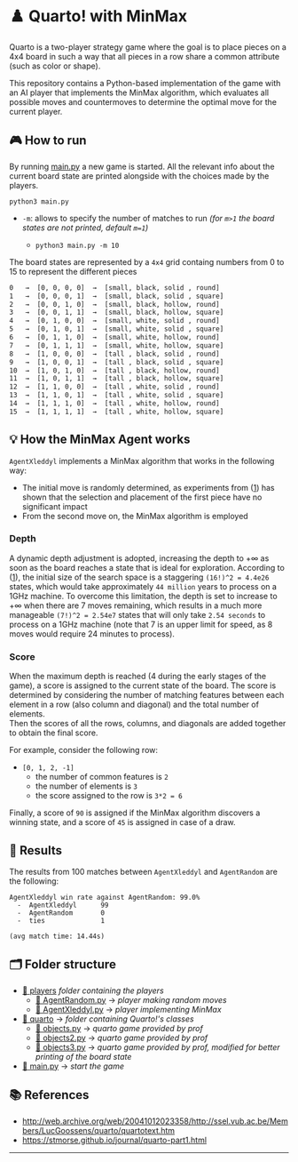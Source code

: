 # ♟️ Quarto! with MinMax

Quarto is a two-player strategy game where the goal is to place pieces on a 4x4 board in such a way that all pieces in a row share a common attribute (such as color or shape).

This repository contains a Python-based implementation of the game with an AI player that implements the MinMax algorithm, which evaluates all possible moves and countermoves to determine the optimal move for the current player.

## 🎮 How to run

By running [main.py](./main.py) a new game is started. All the relevant info about the current board state are printed alongside with the choices made by the players.

```cli
python3 main.py
```

- `-m`: allows to specify the number of matches to run _(for `m>1` the board states are not printed, default `m=1`)_

  - ```cli
    python3 main.py -m 10
    ```

The board states are represented by a `4ⅹ4` grid containg numbers from 0 to 15 to represent the different pieces

```txt
0   →  [0, 0, 0, 0]  →  [small, black, solid , round]
1   →  [0, 0, 0, 1]  →  [small, black, solid , square]
2   →  [0, 0, 1, 0]  →  [small, black, hollow, round]
3   →  [0, 0, 1, 1]  →  [small, black, hollow, square]
4   →  [0, 1, 0, 0]  →  [small, white, solid , round]
5   →  [0, 1, 0, 1]  →  [small, white, solid , square]
6   →  [0, 1, 1, 0]  →  [small, white, hollow, round]
7   →  [0, 1, 1, 1]  →  [small, white, hollow, square]
8   →  [1, 0, 0, 0]  →  [tall , black, solid , round]
9   →  [1, 0, 0, 1]  →  [tall , black, solid , square]
10  →  [1, 0, 1, 0]  →  [tall , black, hollow, round]
11  →  [1, 0, 1, 1]  →  [tall , black, hollow, square]
12  →  [1, 1, 0, 0]  →  [tall , white, solid , round]
13  →  [1, 1, 0, 1]  →  [tall , white, solid , square]
14  →  [1, 1, 1, 0]  →  [tall , white, hollow, round]
15  →  [1, 1, 1, 1]  →  [tall , white, hollow, square]
```

## 💡 How the MinMax Agent works

`AgentXleddyl` implements a MinMax algorithm that works in the following way:

- The initial move is randomly determined, as experiments from ([1](#-references)) has shown that the selection and placement of the first piece have no significant impact
- From the second move on, the MinMax algorithm is employed

### Depth

A dynamic depth adjustment is adopted, increasing the depth to +∞ as soon as the board reaches a state that is ideal for exploration. According to ([1](#-references)), the initial size of the search space is a staggering `(16!)^2 = 4.4e26` states, which would take approximately `44 million` years to process on a 1GHz machine. To overcome this limitation, the depth is set to increase to +∞ when there are 7 moves remaining, which results in a much more manageable `(7!)^2 = 2.54e7` states that will only take `2.54 seconds` to process on a 1GHz machine (note that 7 is an upper limit for speed, as 8 moves would require 24 minutes to process).

### Score

When the maximum depth is reached (4 during the early stages of the game), a score is assigned to the current state of the board. The score is determined by considering the number of matching features between each element in a row (also column and diagonal) and the total number of elements.\
Then the scores of all the rows, columns, and diagonals are added together to obtain the final score.

For example, consider the following row:

- `[0, 1, 2, -1]`
  - the number of common features is `2`
  - the number of elements is `3`
  - the score assigned to the row is `3*2 = 6`

Finally, a score of `90` is assigned if the MinMax algorithm discovers a winning state, and a score of `45` is assigned in case of a draw.

## 🧪 Results

The results from 100 matches between `AgentXleddyl` and `AgentRandom` are the following:

```cli
AgentXleddyl win rate against AgentRandom: 99.0%
  -  AgentXleddyl      99
  -  AgentRandom       0
  -  ties              1

(avg match time: 14.44s)
```

## 🗂️ Folder structure

- [📁 players](./players/)  _folder containing the players_
  - [📄 AgentRandom.py](./players/AgentRandom.py) → _player making random moves_
  - [📄 AgentXleddyl.py](./players/AgentXleddyl.py) → _player implementing MinMax_
- [📁 quarto](./quarto/) → _folder containing Quarto!'s classes_
  - [📄 objects.py](./quarto/objects.py) → _quarto game provided by prof_
  - [📄 objects2.py](./quarto/objects2.py) → _quarto game provided by prof_
  - [📄 objects3.py](./quarto/objects3.py) → _quarto game provided by prof, modified for better printing of the board state_
- [📄 main.py](./main.py) → _start the game_

## 📚 References

- <http://web.archive.org/web/20041012023358/http://ssel.vub.ac.be/Members/LucGoossens/quarto/quartotext.htm>
- <https://stmorse.github.io/journal/quarto-part1.html>

---
